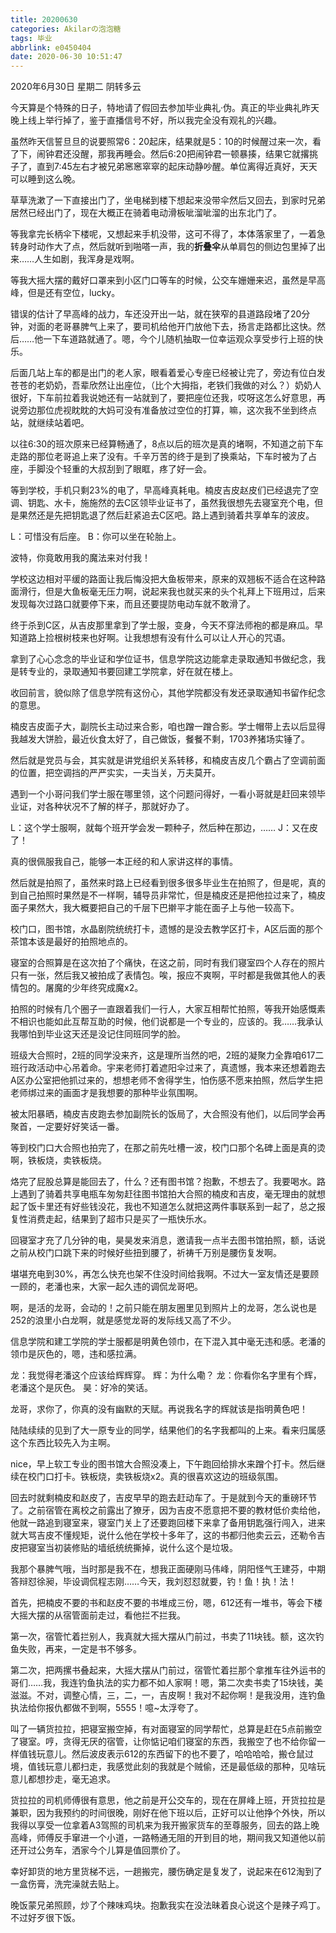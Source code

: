 ```yaml
---
title: 20200630
categories: Akilarの泡泡糖
tags: 毕业
abbrlink: e0450404
date: 2020-06-30 10:51:47
---
```

2020年6月30日 星期二 阴转多云

今天算是个特殊的日子，特地请了假回去参加毕业典礼·伪。真正的毕业典礼昨天晚上线上举行掉了，鉴于直播信号不好，所以我完全没有观礼的兴趣。

虽然昨天信誓旦旦的说要照常6：20起床，结果就是5：10的时候醒过来一次，看了下，闹钟君还没醒，那我再睡会。然后6:20把闹钟君一顿暴揍，结果它就撂挑子了，直到7:45左右才被兄弟窸窸窣窣的起床动静吵醒。单位离得近真好，天天可以睡到这么晚。

草草洗漱了一下直接出门了，坐电梯到楼下想起来没带伞然后又回去，到家时兄弟居然已经出门了，现在大概正在骑着电动滑板呲溜呲溜的出东北门了。

等我拿完长柄伞下楼呢，又想起来手机没带，这可不得了，本体落家里了，一着急转身时动作大了点，然后就听到啪嗒一声，我的**折叠伞**从单肩包的侧边包里掉了出来……人生如剧，我浑身是戏啊。

等我大摇大摆的戴好口罩来到小区门口等车的时候，公交车姗姗来迟，虽然是早高峰，但是还有空位，lucky。

错误的估计了早高峰的战力，车还没开出一站，就在狭窄的县道路段堵了20分钟，对面的老哥暴脾气上来了，要司机给他开门放他下去，扬言走路都比这快。然后……他一下车道路就通了。嗯，今个儿随机抽取一位幸运观众享受步行上班的快乐。

后面几站上车的都是出门的老人家，眼看着爱心专座已经被让完了，旁边有位白发苍苍的老奶奶，吾辈欣然让出座位，（比个大拇指，老铁们我做的对么？）奶奶人很好，下车前拉着我说她还有一站就到了，要把座位还我，哎呀这怎么好意思，再说旁边那位虎视眈眈的大妈可没有准备放过空位的打算，嘛，这次我不坐到终点站，就继续站着吧。

以往6:30的班次原来已经算畅通了，8点以后的班次是真的堵啊，不知道之前下车走路的那位老哥追上来了没有。千辛万苦的终于是到了换乘站，下车时被为了占座，手脚没个轻重的大叔刮到了眼眶，疼了好一会。

等到学校，手机只剩23%的电了，早高峰真耗电。楠皮吉皮赵皮们已经退完了空调、钥匙、水卡，施施然的去C区领毕业证书了，虽然我很想先去寝室充个电，但是果然还是先把钥匙退了然后赶紧追去C区吧。路上遇到骑着共享单车的波皮。

L：可惜没有后座。
B：你可以坐在轮胎上。

波特，你竟敢用我的魔法来对付我！

学校这边相对平缓的路面让我后悔没把大鱼板带来，原来的双翘板不适合在这种路面滑行，但是大鱼板毫无压力啊，说起来我也就买来的头个礼拜上下班用过，后来发现每次过路口就要停下来，而且还要提防电动车就不敢滑了。

终于杀到C区，从吉皮那里拿到了学士服，变身，今天不穿法师袍的都是麻瓜。早知道路上捡根树枝来也好啊。让我想想有没有什么可以让人开心的咒语。

拿到了心心念念的毕业证和学位证书，信息学院这边能拿走录取通知书做纪念，我是转专业的，录取通知书要回建工学院拿，好在就在楼上。

收回前言，貌似除了信息学院有这份心，其他学院都没有发还录取通知书留作纪念的意思。

楠皮吉皮面子大，副院长主动过来合影，咱也蹭一蹭合影。学士帽带上去以后显得我越发大饼脸，最近伙食太好了，自己做饭，餐餐不剩，1703养猪场实锤了。

然后就是党员与会，其实就是讲党组织关系转移，和楠皮吉皮几个霸占了空调前面的位置，把空调挡的严严实实，一夫当关，万夫莫开。

遇到一个小哥问我们学士服在哪里领，这个问题问得好，一看小哥就是赶回来领毕业证，对各种状况不了解的样子，那就好办了。

L：这个学士服啊，就每个班开学会发一颗种子，然后种在那边，……
J：又在皮了！

真的很佩服我自己，能够一本正经的和人家讲这样的事情。

然后就是拍照了，虽然来时路上已经看到很多很多毕业生在拍照了，但是呢，真的到自己拍照时果然是不一样啊，辅导员非常忙，但是楠皮还是把他拉过来了，楠皮面子果然大，我大概要把自己的千层下巴擀平才能在面子上与他一较高下。

校门口，图书馆，水晶剧院统统打卡，遗憾的是没去教学区打卡，A区后面的那个茶馆本该是最好的拍照地点的。

寝室的合照算是在这次拍了个痛快，在这之前，同时有我们寝室四个人存在的照片只有一张，然后我又被拍成了表情包。唉，报应不爽啊，平时都是我做其他人的表情包的。屠魔的少年终究成魔x2。

拍照的时候有几个圈子一直跟着我们一行人，大家互相帮忙拍照，等我开始感慨素不相识也能如此互帮互助的时候，他们说都是一个专业的，应该的。我……我承认我哪怕到毕业这天还是没记住同班同学的脸。

班级大合照时，2班的同学没来齐，这是理所当然的吧，2班的凝聚力全靠咱617二班行政活动中心吊着命。宇来老师打着遮阳伞过来了，真遗憾，我本来还想着跑去A区办公室把他抓过来的，想想老师不舍得学生，怕伤感不愿来拍照，然后学生把老师绑过来的画面才是我想要的那种毕业氛围啊。

被太阳暴晒，楠皮吉皮跑去参加副院长的饭局了，大合照没有他们，以后同学会再聚首，一定要好好笑话一番。

等到校门口大合照也拍完了，在那之前先吐槽一波，校门口那个名碑上面是真的烫啊，铁板烧，卖铁板烧。

烙完了屁股总算是能回去了，什么？还有图书馆？抱歉，不想去了。我要喝水。路上遇到了骑着共享电瓶车匆匆赶往图书馆拍大合照的楠皮和吉皮，毫无理由的就想起了饭卡里还有好些钱没花，我也不知道怎么就把这两件事联系到一起了，总之报复性消费走起，结果到了超市只是买了一瓶快乐水。

回寝室才充了几分钟的电，昊昊发来消息，邀请我一点半去图书馆拍照，额，话说之前从校门口跳下来的时候好些扭到腰了，祈祷千万别是腰伤复发啊。

堪堪充电到30%，再怎么快充也架不住没时间给我啊。不过大一室友情还是要顾一顾的，老潘也来，大家一起久违的调侃龙哥吧。

啊，是活的龙哥，会动的！之前只能在朋友圈里见到照片上的龙哥，怎么说也是252的浪里小白龙啊，就是感觉龙哥的发际线又高了不少。

信息学院和建工学院的学士服都是明黄色领巾，在下混入其中毫无违和感。老潘的领巾是灰色的，嗯，违和感拉满。

龙：我觉得老潘这个应该给辉辉穿。
辉：为什么嘞？
龙：你看你名字里有个辉，老潘这个是灰色。
昊：好冷的笑话。

龙哥，求你了，你真的没有幽默的天赋。再说我名字的辉就该是指明黄色吧！

陆陆续续的见到了大一原专业的同学，结果他们的名字我都叫的上来。看来归属感这个东西比较先入为主啊。

nice，早上软工专业的图书馆大合照没凑上，下午跑回给排水来蹭个打卡。然后继续在校门口打卡。铁板烧，卖铁板烧x2。真的很喜欢这边的班级氛围。

回去时就剩楠皮和赵皮了，吉皮早早的跑去赶动车了。于是就到今天的重磅环节了。之前宿管在离校之前露出了獠牙，因为吉皮不愿意把不要的教材低价卖给他，他就一路追到寝室来，寝室门关上了还要跑回楼下来拿了备用钥匙强行闯入，进来就大骂吉皮不懂规矩，说什么他在学校十多年了，这的书都归他卖云云，还勒令吉皮把寝室当初装修贴的墙纸统统撕掉，说什么这个是垃圾。

我那个暴脾气哦，当时那是我不在，想我正面硬刚马伟峰，阴阳怪气王建芬，中期答辩怼徐昶，毕设调侃程志刚……今天，我刘怼怼就要，钓！鱼！执！法！

首先，把楠皮不要的书和赵皮不要的书堆成三份，嗯，612还有一堆书，等会下楼大摇大摆的从宿管面前走过，看他拦不拦我。

第一次，宿管忙着拦别人，我真就大摇大摆从门前过，书卖了11块钱。额，这次钓鱼失败，再来，一定是书不够多。

第二次，把两摞书叠起来，大摇大摆从门前过，宿管忙着拦那个拿推车往外运书的哥们……我，我连钓鱼执法的实力都不如人家啊！嗯，第二次卖书卖了15块钱，美滋滋。不对，调整心情，三，二，一，吉皮啊！我对不起你啊！是我没用，连钓鱼执法给你报仇都做不到啊，5555！噫~太浮夸了。

叫了一辆货拉拉，把寝室搬空掉，有对面寝室的同学帮忙，总算是赶在5点前搬空了寝室。哼，贪得无厌的宿管，让你惦记咱们寝室的东西，我搬空了也不给你留一样值钱玩意儿。然后波皮表示612的东西留下的也不要了，哈哈哈哈，搬仓鼠过境，值钱玩意儿都扫走，我感觉此刻的我就是个贼偷，还是最低级的那种，见啥玩意儿都想抄走，毫无追求。

货拉拉的司机师傅很有意思，他之前是开公交车的，现在在屏峰上班，开货拉拉是兼职，因为我预约的时间很晚，刚好在他下班以后，正好可以让他挣个外快，所以我得以享受一位拿着A3驾照的司机来为我开搬家货车的至尊服务，回去的路上晚高峰，师傅反手窜进一个小道，一路畅通无阻的开到目的地，期间我又知道他以前还开过公务车，洒家今个儿算是值回票价了。

幸好卸货的地方里货梯不远，一趟搬完，腰伤确定是复发了，说起来在612淘到了一盒伤膏，洗完澡就去贴上。

晚饭蒙兄弟照顾，炒了个辣味鸡块。抱歉我实在没法昧着良心说这个是辣子鸡丁。不过好歹很下饭。
